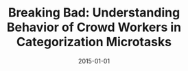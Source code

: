 ---
title: "Breaking Bad: Understanding Behavior of Crowd Workers in Categorization Microtasks"
collection: publications
permalink: /publication/2015-DBLP_conf_ht_GadirajuSFK15
date: 2015-01-01
venue: 'Proceedings of the 26th ACM Conference on Hypertext  &  Social Media, HT 2015, Guzelyurt, TRNC, Cyprus, September 1-4, 2015'
---